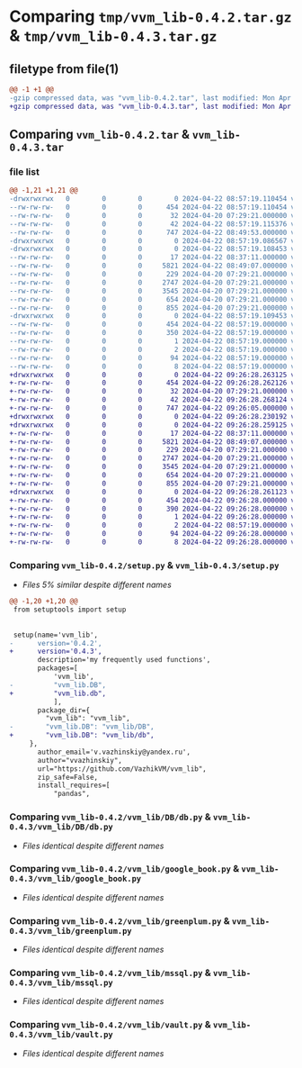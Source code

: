 # Comparing `tmp/vvm_lib-0.4.2.tar.gz` & `tmp/vvm_lib-0.4.3.tar.gz`

## filetype from file(1)

```diff
@@ -1 +1 @@
-gzip compressed data, was "vvm_lib-0.4.2.tar", last modified: Mon Apr 22 08:57:19 2024, max compression
+gzip compressed data, was "vvm_lib-0.4.3.tar", last modified: Mon Apr 22 09:26:28 2024, max compression
```

## Comparing `vvm_lib-0.4.2.tar` & `vvm_lib-0.4.3.tar`

### file list

```diff
@@ -1,21 +1,21 @@
-drwxrwxrwx   0        0        0        0 2024-04-22 08:57:19.110454 vvm_lib-0.4.2/
--rw-rw-rw-   0        0        0      454 2024-04-22 08:57:19.110454 vvm_lib-0.4.2/PKG-INFO
--rw-rw-rw-   0        0        0       32 2024-04-20 07:29:21.000000 vvm_lib-0.4.2/README.md
--rw-rw-rw-   0        0        0       42 2024-04-22 08:57:19.115376 vvm_lib-0.4.2/setup.cfg
--rw-rw-rw-   0        0        0      747 2024-04-22 08:49:53.000000 vvm_lib-0.4.2/setup.py
-drwxrwxrwx   0        0        0        0 2024-04-22 08:57:19.086567 vvm_lib-0.4.2/vvm_lib/
-drwxrwxrwx   0        0        0        0 2024-04-22 08:57:19.108453 vvm_lib-0.4.2/vvm_lib/DB/
--rw-rw-rw-   0        0        0       17 2024-04-22 08:37:11.000000 vvm_lib-0.4.2/vvm_lib/DB/__init__.py
--rw-rw-rw-   0        0        0     5821 2024-04-22 08:49:07.000000 vvm_lib-0.4.2/vvm_lib/DB/db.py
--rw-rw-rw-   0        0        0      229 2024-04-20 07:29:21.000000 vvm_lib-0.4.2/vvm_lib/__init__.py
--rw-rw-rw-   0        0        0     2747 2024-04-20 07:29:21.000000 vvm_lib-0.4.2/vvm_lib/google_book.py
--rw-rw-rw-   0        0        0     3545 2024-04-20 07:29:21.000000 vvm_lib-0.4.2/vvm_lib/greenplum.py
--rw-rw-rw-   0        0        0      654 2024-04-20 07:29:21.000000 vvm_lib-0.4.2/vvm_lib/mssql.py
--rw-rw-rw-   0        0        0      855 2024-04-20 07:29:21.000000 vvm_lib-0.4.2/vvm_lib/vault.py
-drwxrwxrwx   0        0        0        0 2024-04-22 08:57:19.109453 vvm_lib-0.4.2/vvm_lib.egg-info/
--rw-rw-rw-   0        0        0      454 2024-04-22 08:57:19.000000 vvm_lib-0.4.2/vvm_lib.egg-info/PKG-INFO
--rw-rw-rw-   0        0        0      350 2024-04-22 08:57:19.000000 vvm_lib-0.4.2/vvm_lib.egg-info/SOURCES.txt
--rw-rw-rw-   0        0        0        1 2024-04-22 08:57:19.000000 vvm_lib-0.4.2/vvm_lib.egg-info/dependency_links.txt
--rw-rw-rw-   0        0        0        2 2024-04-22 08:57:19.000000 vvm_lib-0.4.2/vvm_lib.egg-info/not-zip-safe
--rw-rw-rw-   0        0        0       94 2024-04-22 08:57:19.000000 vvm_lib-0.4.2/vvm_lib.egg-info/requires.txt
--rw-rw-rw-   0        0        0        8 2024-04-22 08:57:19.000000 vvm_lib-0.4.2/vvm_lib.egg-info/top_level.txt
+drwxrwxrwx   0        0        0        0 2024-04-22 09:26:28.263125 vvm_lib-0.4.3/
+-rw-rw-rw-   0        0        0      454 2024-04-22 09:26:28.262126 vvm_lib-0.4.3/PKG-INFO
+-rw-rw-rw-   0        0        0       32 2024-04-20 07:29:21.000000 vvm_lib-0.4.3/README.md
+-rw-rw-rw-   0        0        0       42 2024-04-22 09:26:28.268124 vvm_lib-0.4.3/setup.cfg
+-rw-rw-rw-   0        0        0      747 2024-04-22 09:26:05.000000 vvm_lib-0.4.3/setup.py
+drwxrwxrwx   0        0        0        0 2024-04-22 09:26:28.230192 vvm_lib-0.4.3/vvm_lib/
+drwxrwxrwx   0        0        0        0 2024-04-22 09:26:28.259125 vvm_lib-0.4.3/vvm_lib/DB/
+-rw-rw-rw-   0        0        0       17 2024-04-22 08:37:11.000000 vvm_lib-0.4.3/vvm_lib/DB/__init__.py
+-rw-rw-rw-   0        0        0     5821 2024-04-22 08:49:07.000000 vvm_lib-0.4.3/vvm_lib/DB/db.py
+-rw-rw-rw-   0        0        0      229 2024-04-20 07:29:21.000000 vvm_lib-0.4.3/vvm_lib/__init__.py
+-rw-rw-rw-   0        0        0     2747 2024-04-20 07:29:21.000000 vvm_lib-0.4.3/vvm_lib/google_book.py
+-rw-rw-rw-   0        0        0     3545 2024-04-20 07:29:21.000000 vvm_lib-0.4.3/vvm_lib/greenplum.py
+-rw-rw-rw-   0        0        0      654 2024-04-20 07:29:21.000000 vvm_lib-0.4.3/vvm_lib/mssql.py
+-rw-rw-rw-   0        0        0      855 2024-04-20 07:29:21.000000 vvm_lib-0.4.3/vvm_lib/vault.py
+drwxrwxrwx   0        0        0        0 2024-04-22 09:26:28.261123 vvm_lib-0.4.3/vvm_lib.egg-info/
+-rw-rw-rw-   0        0        0      454 2024-04-22 09:26:28.000000 vvm_lib-0.4.3/vvm_lib.egg-info/PKG-INFO
+-rw-rw-rw-   0        0        0      390 2024-04-22 09:26:28.000000 vvm_lib-0.4.3/vvm_lib.egg-info/SOURCES.txt
+-rw-rw-rw-   0        0        0        1 2024-04-22 09:26:28.000000 vvm_lib-0.4.3/vvm_lib.egg-info/dependency_links.txt
+-rw-rw-rw-   0        0        0        2 2024-04-22 08:57:19.000000 vvm_lib-0.4.3/vvm_lib.egg-info/not-zip-safe
+-rw-rw-rw-   0        0        0       94 2024-04-22 09:26:28.000000 vvm_lib-0.4.3/vvm_lib.egg-info/requires.txt
+-rw-rw-rw-   0        0        0        8 2024-04-22 09:26:28.000000 vvm_lib-0.4.3/vvm_lib.egg-info/top_level.txt
```

### Comparing `vvm_lib-0.4.2/setup.py` & `vvm_lib-0.4.3/setup.py`

 * *Files 5% similar despite different names*

```diff
@@ -1,20 +1,20 @@
 from setuptools import setup
 
 
 setup(name='vvm_lib',
-      version='0.4.2',
+      version='0.4.3',
       description='my frequently used functions',
       packages=[
           'vvm_lib',
-          "vvm_lib.DB",
+          "vvm_lib.db",
           ],
       package_dir={
         "vvm_lib": "vvm_lib",
-        "vvm_lib.DB": "vvm_lib/DB",
+        "vvm_lib.DB": "vvm_lib/db",
     },
       author_email='v.vazhinskiy@yandex.ru',
       author="vvazhinskiy",
       url="https://github.com/VazhikVM/vvm_lib",
       zip_safe=False,
       install_requires=[
           "pandas",
```

### Comparing `vvm_lib-0.4.2/vvm_lib/DB/db.py` & `vvm_lib-0.4.3/vvm_lib/DB/db.py`

 * *Files identical despite different names*

### Comparing `vvm_lib-0.4.2/vvm_lib/google_book.py` & `vvm_lib-0.4.3/vvm_lib/google_book.py`

 * *Files identical despite different names*

### Comparing `vvm_lib-0.4.2/vvm_lib/greenplum.py` & `vvm_lib-0.4.3/vvm_lib/greenplum.py`

 * *Files identical despite different names*

### Comparing `vvm_lib-0.4.2/vvm_lib/mssql.py` & `vvm_lib-0.4.3/vvm_lib/mssql.py`

 * *Files identical despite different names*

### Comparing `vvm_lib-0.4.2/vvm_lib/vault.py` & `vvm_lib-0.4.3/vvm_lib/vault.py`

 * *Files identical despite different names*

